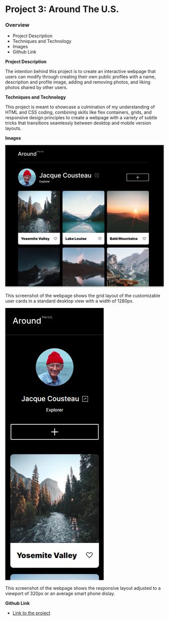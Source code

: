 # Project 3: Around The U.S.

### Overview

- Project Description
- Techniques and Technology
- Images
- Github Link

**Project Description**

The intention behind this project is to create an interactive webpage that users can modify through creating their own public profiles with a name, description and profile image, adding and removing photos, and liking photos shared by other users.

**Techniques and Technology**

This project is meant to showcase a culmination of my understanding of HTML and CSS coding, combining skills like flex containers, grids, and responsive design principles to create a webpage with a variety of subtle tricks that transitions seamlessly between desktop and mobile version layouts.

**Images**

![webpage at 1280](./images/1400-max-w.png)

This screenshot of the webpage shows the grid layout of the customizable user cards in a standard desktop view with a width of 1280px.

![webpage at 320px](./images/480-max-w.png)

This screenshot of the webpage shows the responsive layout adjusted to a viewport of 320px or an average smart phone dislay.

**Github Link**

- [Link to the project](https://username.github.io/se_project_aroundtheus)
